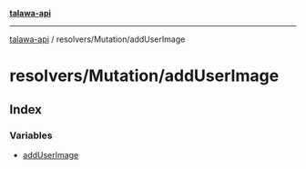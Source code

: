 [**talawa-api**](../../../README.md)

***

[talawa-api](../../../modules.md) / resolvers/Mutation/addUserImage

# resolvers/Mutation/addUserImage

## Index

### Variables

- [addUserImage](variables/addUserImage.md)
